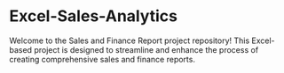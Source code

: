 # Excel-Sales-Analytics
Welcome to the Sales and Finance Report project repository! This Excel-based project is designed to streamline and enhance the process of creating comprehensive sales and finance reports. 
